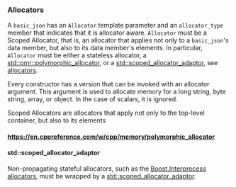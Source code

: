 ### Allocators


A `basic_json` has an `Allocator` template parameter and an `allocator_type` member that indicates
that it is allocator aware. `Allocator` must be a Scoped Allocator, that is, an allocator 
that applies not only to a `basic_json`'s data member, but also to its data member's elements.
In particular, `Allocator` must be either a stateless allocator, 
a <a href=https://en.cppreference.com/w/cpp/memory/polymorphic_allocator>std::pmr::polymorphic_allocator</a>, 
or a <a href=https://en.cppreference.com/w/cpp/memory/scoped_allocator_adaptor>std::scoped_allocator_adaptor</a>, see <a href=json/allocators.md>allocators</a>. 

Every constructor has a version that can be invoked with an allocator argument. 
This argument is used to allocate memory for a long string, byte string, array, or object. 
In the case of scalars, it is ignored. 

Scoped Allocators are allocators that apply not only to the top-level container, but also to its elements 

#### https://en.cppreference.com/w/cpp/memory/polymorphic_allocator


#### std::scoped_allocator_adaptor

Non-propagating stateful allocators, such as the [Boost.Interprocess allocators](https://www.boost.org/doc/libs/1_82_0/doc/html/interprocess/allocators_containers.html#interprocess.allocators_containers.allocator_introduction),
must be wrapped by a [std::scoped_allocator_adaptor](https://en.cppreference.com/w/cpp/memory/scoped_allocator_adaptor).

